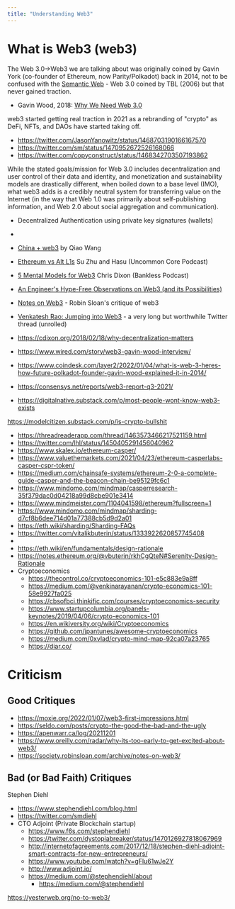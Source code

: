 ```yaml
---
title: "Understanding Web3"
---
```


# What is Web3 (web3)
The Web 3.0->Web3 we are talking about was originally coined by Gavin York (co-founder of Ethereum, now Parity/Polkadot) back in 2014, not to be confused with the [Semantic Web](https://en.wikipedia.org/wiki/Semantic_Web) - Web 3.0 coined by TBL (2006) but that never gained traction.
* Gavin Wood, 2018: [Why We Need Web 3.0](https://gavofyork.medium.com/why-we-need-web-3-0-5da4f2bf95ab)

web3 started getting real traction in 2021 as a rebranding of "crypto" as DeFi, NFTs, and DAOs have started taking off.
* https://twitter.com/JasonYanowitz/status/1468703190166167570
* https://twitter.com/sm/status/1470952672526168066
* https://twitter.com/copyconstruct/status/1468342703507193862

While the stated goals/mission for Web 3.0 includes decentralization and user control of their data and identity, and monetization and sustainability models are drastically different, when boiled down to a base level (IMO), what web3 adds is a credibly neutral system for transferring value on the Internet (in the way that Web 1.0 was primarily about self-publishing information, and Web 2.0 about social aggregation and communication).

* Decentralized Authentication using private key signatures (wallets)
* 



* [China + web3](https://twitter.com/QwQiao/status/1477666842978226179) by Qiao Wang
* [Ethereum vs Alt L1s](https://www.youtube.com/watch?v=m_2fDTuh5aU) Su Zhu and Hasu (Uncommon Core Podcast)
* [5 Mental Models for Web3](https://www.youtube.com/watch?v=jezH_7qEk50) Chris Dixon (Bankless Podcast)
* [An Engineer's Hype-Free Observations on Web3 (and its Possibilities)](https://www.psl.com/feed-posts/web3-engineer-take)
* [Notes on Web3](https://society.robinsloan.com/archive/notes-on-web3/) - Robin Sloan's critique of web3
* [Venkatesh Rao: Jumping into Web3](https://threadreaderapp.com/thread/1457449043164991488.html) - a very long but worthwhile Twitter thread (unrolled)



* https://cdixon.org/2018/02/18/why-decentralization-matters
* https://www.wired.com/story/web3-gavin-wood-interview/
* https://www.coindesk.com/layer2/2022/01/04/what-is-web-3-heres-how-future-polkadot-founder-gavin-wood-explained-it-in-2014/
* https://consensys.net/reports/web3-report-q3-2021/
* https://digitalnative.substack.com/p/most-people-wont-know-web3-exists

https://modelcitizen.substack.com/p/is-crypto-bullshit

- https://threadreaderapp.com/thread/1463573466217521159.html
- https://twitter.com/lhl/status/1450405291456040962
- https://www.skalex.io/ethereum-casper/
- https://www.valuethemarkets.com/2021/04/23/ethereum-casperlabs-casper-cspr-token/
- https://medium.com/chainsafe-systems/ethereum-2-0-a-complete-guide-casper-and-the-beacon-chain-be95129fc6c1
- https://www.mindomo.com/mindmap/casperresearch-35f379dac0d04218a99d8cbe901e3414
- https://www.mindmeister.com/1104041598/ethereum?fullscreen=1
- https://www.mindomo.com/mindmap/sharding-d7cf8b6dee714d01a77388cb5d9d2a01
- https://eth.wiki/sharding/Sharding-FAQs
- https://twitter.com/vitalikbuterin/status/1333922620857745408
-
- https://eth.wiki/en/fundamentals/design-rationale
- https://notes.ethereum.org/@vbuterin/rkhCgQteN#Serenity-Design-Rationale
- Cryptoeconomics
	- https://thecontrol.co/cryptoeconomics-101-e5c883e9a8ff
	- https://medium.com/@venkinarayanan/crypto-economics-101-58e9927fa025
	- https://cbsofbci.thinkific.com/courses/cryptoeconomics-security
	- https://www.startupcolumbia.org/panels-keynotes/2019/04/06/crypto-economics-101
	- https://en.wikiversity.org/wiki/Cryptoeconomics
	- https://github.com/jpantunes/awesome-cryptoeconomics
	- https://medium.com/0xvlad/crypto-mind-map-92ca07a23765
	- https://diar.co/

# Criticism
## Good Critiques
* https://moxie.org/2022/01/07/web3-first-impressions.html
* https://seldo.com/posts/crypto-the-good-the-bad-and-the-ugly
* https://apenwarr.ca/log/20211201
* https://www.oreilly.com/radar/why-its-too-early-to-get-excited-about-web3/
* https://society.robinsloan.com/archive/notes-on-web3/




## Bad (or Bad Faith) Critiques
Stephen Diehl
- https://www.stephendiehl.com/blog.html
- https://twitter.com/smdiehl
- CTO Adjoint (Private Blockchain startup)
	- https://www.f6s.com/stephendiehl
	- https://twitter.com/dystopiabreaker/status/1470126927818067969
	- http://internetofagreements.com/2017/12/18/stephen-diehl-adjoint-smart-contracts-for-new-entrepreneurs/
	- https://www.youtube.com/watch?v=gFlu61wJe2Y
	- http://www.adjoint.io/
	- https://medium.com/@stephendiehl/about
		- https://medium.com/@stephendiehl

https://yesterweb.org/no-to-web3/